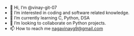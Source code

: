 - 👋 Hi, I’m @vinay-git-07
- 👀 I’m interested in coding and software related knowledge.
- 🌱 I’m currently learning C, Python, DSA
- 💞️ I’m looking to collaborate on Python projects.
- 📫 How to reach me nagavinayg9@gmail.com

<!---
vinay-git-07/vinay-git-07 is a ✨ special ✨ repository because its `README.md` (this file) appears on your GitHub profile.
You can click the Preview link to take a look at your changes.
--->

